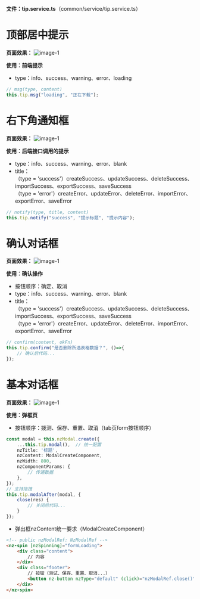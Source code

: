 **文件：tip.service.ts**（common/service/tip.service.ts）

# 顶部居中提示

**页面效果：**
![image-1](assets/md/imgs/tip-msg.png)

**使用：前端提示**
- type：info、success、warning、error、loading  
```typescript
// msg(type, content)
this.tip.msg("loading", "正在下载");
```

# 右下角通知框

**页面效果：**
![image-1](assets/md/imgs/tip-notify.png)

**使用：后端接口调用的提示**
- type：info、success、warning、error、blank
- title：  
（type = 'success'）createSuccess、updateSuccess、deleteSuccess、importSuccess、exportSuccess、saveSuccess  
（type = 'error'）createError、updateError、deleteError、importError、exportError、saveError  
```typescript
// notify(type, title, content)
this.tip.notify("success", "提示标题", "提示内容");
```

# 确认对话框

**页面效果：**
![image-1](assets/md/imgs/tip-confirm.png)

**使用：确认操作**
- 按钮顺序：确定、取消
- type：info、success、warning、error、blank
- title：  
（type = 'success'）createSuccess、updateSuccess、deleteSuccess、importSuccess、exportSuccess、saveSuccess  
（type = 'error'）createError、updateError、deleteError、importError、exportError、saveError  
```typescript
// confirm(content, okFn)
this.tip.confirm("是否删除所选表格数据？", ()=>{
	// 确认后代码...
});
```

# 基本对话框

**页面效果：**
![image-1](assets/md/imgs/tip-modal.png)

**使用：弹框页**
- 按钮顺序：拨测、保存、重置、取消（tab页form按钮顺序）
```typescript
const modal = this.nzModal.create({
	...this.tip.modal(),  // 统一配置
	nzTitle: '标题',
	nzContent: ModalCreateComponent,
	nzWidth: 800,
	nzComponentParams: {
		// 传递数据
	},
});
// 支持拖拽
this.tip.modalAfter(modal, {
	close(res) {
		// 关闭后代码...
	}
});
```
- 弹出框nzContent统一要求（ModalCreateComponent）
```html
<!-- public nzModalRef: NzModalRef -->
<nz-spin [nzSpinning]="formLoading">
	<div class="content">
		// 内容
	</div>
	<div class="footer">
		// 按钮（测试、保存、重置、取消...）
		<button nz-button nzType="default" (click)="nzModalRef.close()">取消</button>
	</div>
</nz-spin>
```

		


